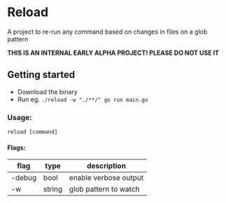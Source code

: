 # Reload

A project to re-run any command based on changes in files on a glob pattern

**THIS IS AN INTERNAL EARLY ALPHA PROJECT! PLEASE DO NOT USE IT**

## Getting started

 - Download the binary
 - Run eg. `./reload -w "./**/" go run main.go`

### Usage:

`reload [command]`

#### Flags:

flag   | type   | description
-------|--------|-----------------------
-debug | bool   | enable verbose output
-w     | string | glob pattern to watch
 